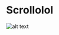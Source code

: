 # Scrollolol

![alt text](https://github.com/taptrudev/Scrollolol/blob/master/IMG_1164.PNG?raw=true)
